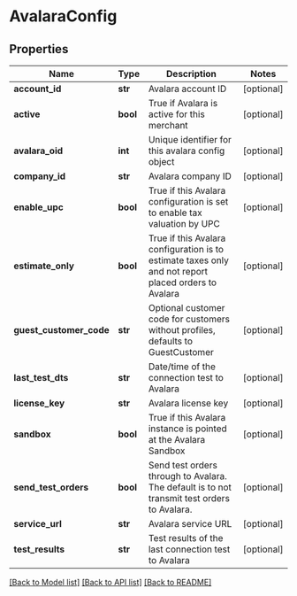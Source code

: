 # AvalaraConfig

## Properties
Name | Type | Description | Notes
------------ | ------------- | ------------- | -------------
**account_id** | **str** | Avalara account ID | [optional] 
**active** | **bool** | True if Avalara is active for this merchant | [optional] 
**avalara_oid** | **int** | Unique identifier for this avalara config object | [optional] 
**company_id** | **str** | Avalara company ID | [optional] 
**enable_upc** | **bool** | True if this Avalara configuration is set to enable tax valuation by UPC | [optional] 
**estimate_only** | **bool** | True if this Avalara configuration is to estimate taxes only and not report placed orders to Avalara | [optional] 
**guest_customer_code** | **str** | Optional customer code for customers without profiles, defaults to GuestCustomer | [optional] 
**last_test_dts** | **str** | Date/time of the connection test to Avalara | [optional] 
**license_key** | **str** | Avalara license key | [optional] 
**sandbox** | **bool** | True if this Avalara instance is pointed at the Avalara Sandbox | [optional] 
**send_test_orders** | **bool** | Send test orders through to Avalara.  The default is to not transmit test orders to Avalara. | [optional] 
**service_url** | **str** | Avalara service URL | [optional] 
**test_results** | **str** | Test results of the last connection test to Avalara | [optional] 

[[Back to Model list]](../README.md#documentation-for-models) [[Back to API list]](../README.md#documentation-for-api-endpoints) [[Back to README]](../README.md)


